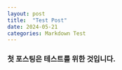 ```yaml
---
layout: post
title:  "Test Post"
date: 2024-05-21
categories: Markdown Test
---
```


### 첫 포스팅은 테스트를 위한 것입니다.
